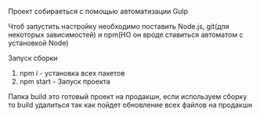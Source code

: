 Проект собираеться с помощью автоматизации Gulp

Чтоб запустить настройку необходимо поставить Node.js, git(для некоторых зависимостей)  и npm(НО он вроде ставиться автоматом с установкой Node)

Запуск сборки

1) npm i - установка всех пакетов
2) npm start - Запуск проекта

Папка build это готовый проект на продакшн, если используем сборку то build удалиться так как пойдет обновление всех файлов на продакшн
